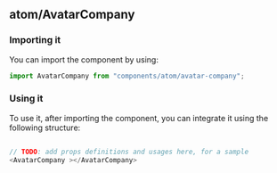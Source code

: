 ## atom/AvatarCompany

<!-- TODO: add a description here! -->

### Importing it

You can import the component by using:

```js
import AvatarCompany from "components/atom/avatar-company";
```

### Using it

To use it, after importing the component, you can integrate it using the following structure:

```js

// TODO: add props definitions and usages here, for a sample
<AvatarCompany ></AvatarCompany>

```
